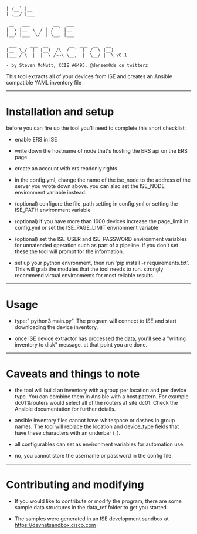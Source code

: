 ```
   __   ___                               
| /__` |__                                
| .__/ |___                               
                                          
 __   ___         __   ___                
|  \ |__  \  / | /  ` |__                 
|__/ |___  \/  | \__, |___                
                                          
 ___     ___  __        __  ___  __   __  
|__  \_/  |  |__)  /\  /  `  |  /  \ |__) 
|___ / \  |  |  \ /~~\ \__,  |  \__/ |  \ v0.1
                                          
- by Steven McNutt, CCIE #6495. @densem0de on twitterz
```

This tool extracts all of your devices from ISE
and creates an Ansible compatible YAML inventory file


---------------------------------------------------------------------------

# Installation and setup

before you can fire up the tool you'll need to complete this short checklist:

- enable ERS in ISE

- write down the hostname of node that's hosting the ERS api on the ERS page

- create an account with ers readonly rights

- in the config.yml, change the name of the ise_node to the address of the
    server you wrote down above.  you can also set the ISE_NODE environment variable instead.

- (optional) configure the file_path setting in config.yml or setting the ISE_PATH environment variable 

- (optional) if you have more than 1000 devices increase the page_limit in config.yml or set the ISE_PAGE_LIMIT envrionment variable

- (optional) set the ISE_USER and ISE_PASSWORD environment variables for unnatended operation such as part of a pipeline.  if you don't set these the tool will prompt for the information.

- set up your python envronment, then run 'pip install -r requirements.txt'.  This will grab the modules that the tool needs to run.  strongly recommend virtual environments for most reliable results.

---------------------------------------------------------------------------

# Usage

- type:" python3 main.py". The program will connect to ISE and start downloading the
    device inventory.

- once ISE device extractor has processed the data, you'll see a "writing inventory to disk" message.
  at that point you are done.
---------------------------------------------------------------------------

# Caveats and things to note

- the tool will build an inventory with a group per location and per device type.  You can combine them in Ansible with a host pattern.  For example dc01:&routers would select all of the routers at site dc01.  Check the Ansible documentation for further details.

- ansible inventory files cannot have whitespace or dashes in group names.  The tool will replace the location and device_type
    fields that have these characters with an underbar (_).

- all configurables can set as environment variables for automation use.

- no, you cannot store the username or password in the config file.
------------------------------------------------------------------------------

# Contributing and modifying

- If you would like to contribute or modify the program, there are some sample data structures in the data_ref folder to get you started.
  
- The samples were generated in an ISE development sandbox at https://devnetsandbox.cisco.com 




